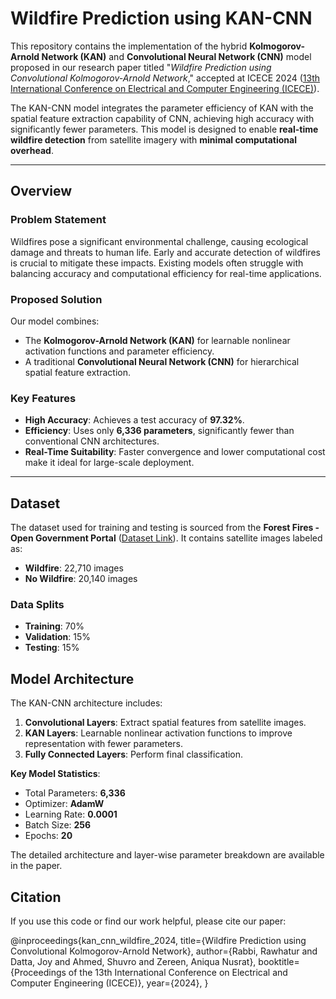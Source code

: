 # Wildfire Prediction using KAN-CNN

This repository contains the implementation of the hybrid **Kolmogorov-Arnold Network (KAN)** and **Convolutional Neural Network (CNN)** model proposed in our research paper titled "*Wildfire Prediction using Convolutional Kolmogorov-Arnold Network*," accepted at ICECE 2024 ([13th International Conference on Electrical and Computer Engineering (ICECE)](https://icece.buet.ac.bd)).

The KAN-CNN model integrates the parameter efficiency of KAN with the spatial feature extraction capability of CNN, achieving high accuracy with significantly fewer parameters. This model is designed to enable **real-time wildfire detection** from satellite imagery with **minimal computational overhead**.

---

## Overview

### Problem Statement
Wildfires pose a significant environmental challenge, causing ecological damage and threats to human life. Early and accurate detection of wildfires is crucial to mitigate these impacts. Existing models often struggle with balancing accuracy and computational efficiency for real-time applications.

### Proposed Solution
Our model combines:
- The **Kolmogorov-Arnold Network (KAN)** for learnable nonlinear activation functions and parameter efficiency.
- A traditional **Convolutional Neural Network (CNN)** for hierarchical spatial feature extraction.
  
### Key Features
- **High Accuracy**: Achieves a test accuracy of **97.32%**.
- **Efficiency**: Uses only **6,336 parameters**, significantly fewer than conventional CNN architectures.
- **Real-Time Suitability**: Faster convergence and lower computational cost make it ideal for large-scale deployment.

---

## Dataset

The dataset used for training and testing is sourced from the **Forest Fires - Open Government Portal** ([Dataset Link](https://www.kaggle.com/datasets/abdelghaniaaba/wildfire-prediction-dataset)). It contains satellite images labeled as:
- **Wildfire**: 22,710 images
- **No Wildfire**: 20,140 images

### Data Splits
- **Training**: 70%
- **Validation**: 15%
- **Testing**: 15%


## Model Architecture

The KAN-CNN architecture includes:
1. **Convolutional Layers**: Extract spatial features from satellite images.
2. **KAN Layers**: Learnable nonlinear activation functions to improve representation with fewer parameters.
3. **Fully Connected Layers**: Perform final classification.

**Key Model Statistics**:
- Total Parameters: **6,336**
- Optimizer: **AdamW**
- Learning Rate: **0.0001**
- Batch Size: **256**
- Epochs: **20**

The detailed architecture and layer-wise parameter breakdown are available in the paper.

## Citation

If you use this code or find our work helpful, please cite our paper:

@inproceedings{kan_cnn_wildfire_2024,
  title={Wildfire Prediction using Convolutional Kolmogorov-Arnold Network},
  author={Rabbi, Rawhatur and Datta, Joy and Ahmed, Shuvro and Zereen, Aniqua Nusrat},
  booktitle={Proceedings of the 13th International Conference on Electrical and Computer Engineering (ICECE)},
  year={2024},
}
